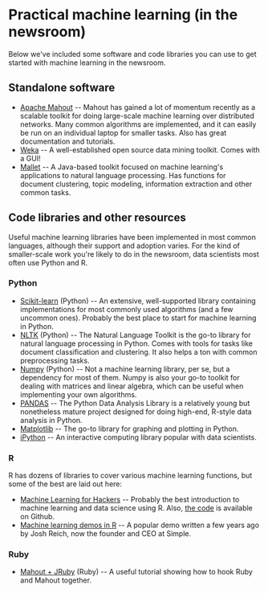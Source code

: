 Practical machine learning (in the newsroom)
==========================================

Below we've included some software and code libraries you can use to get started with machine learning in the newsroom.

## Standalone software

- [Apache Mahout](http://mahout.apache.org/) -- Mahout has gained a lot of momentum recently as a scalable toolkit for doing large-scale machine learning over distributed networks. Many common algorithms are implemented, and it can easily be run on an individual laptop for smaller tasks. Also has great documentation and tutorials.
- [Weka](http://www.cs.waikato.ac.nz/ml/weka/) -- A well-established open source data mining toolkit. Comes with a GUI!
- [Mallet](http://mallet.cs.umass.edu/) -- A Java-based toolkit focused on machine learning's applications to natural language processing. Has functions for document clustering, topic modeling, information extraction and other common tasks.

## Code libraries and other resources

Useful machine learning libraries have been implemented in most common languages, although their support and adoption varies. For the kind of smaller-scale
work you're likely to do in the newsroom, data scientists most often use Python and R.

### Python

- [Scikit-learn](http://scikit-learn.org/stable/) (Python) -- An extensive, well-supported library containing implementations for most commonly used algorithms (and a few uncommon ones). Probably the best place to start for machine learning in Python.
- [NLTK](http://nltk.org/) (Python) -- The Natural Language Toolkit is the go-to library for natural language processing in Python. Comes with tools for tasks like document classification and clustering. It also helps a ton with common preprocessing tasks.
- [Numpy](http://www.numpy.org/) (Python) -- Not a machine learning library, per se, but a dependency for most of them. Numpy is also your go-to toolkit for dealing with matrices and linear algebra, which can be useful when implementing your own algorithms.
- [PANDAS](http://pandas.pydata.org/) -- The Python Data Analysis Library is a relatively young but nonetheless mature project designed for doing high-end, R-style data analysis in Python.
- [Matplotlib](http://matplotlib.org/) -- The go-to library for graphing and plotting in Python.
- [iPython](http://ipython.org/) -- An interactive computing library popular with data scientists.

### R

R has dozens of libraries to cover various machine learning functions, but some of the best are laid out here:

- [Machine Learning for Hackers](http://shop.oreilly.com/product/0636920018483.do) -- Probably the best introduction to machine learning and data science using R. Also, [the code](https://github.com/johnmyleswhite/ML_for_Hackers) is available on Github.
- [Machine learning demos in R](http://i2pi.com/rez/ml_talk/ml_demo.R) -- A popular demo written a few years ago by Josh Reich, now the founder and CEO at Simple.


### Ruby

- [Mahout + JRuby](http://www.vasinov.com/blog/machine-learning-with-ruby-part-one) (Ruby) -- A useful tutorial showing how to hook Ruby and Mahout together.